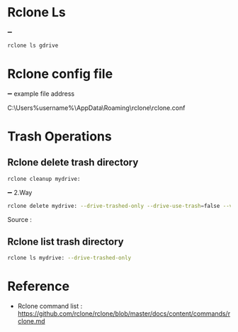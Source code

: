 

# Rclone Ls

➖ 

```sh
rclone ls gdrive
```







# Rclone config file

➖ example file address

C:\Users\%username%\AppData\Roaming\rclone\rclone.conf

# Trash Operations

## Rclone delete trash directory

```sh
rclone cleanup mydrive:
```

➖ 2.Way 

```sh
rclone delete mydrive: --drive-trashed-only --drive-use-trash=false --verbose=2 --fast-list
```

Source : 

## Rclone list trash directory

```sh
rclone ls mydrive: --drive-trashed-only

```

# Reference 

- Rclone command list : https://github.com/rclone/rclone/blob/master/docs/content/commands/rclone.md


